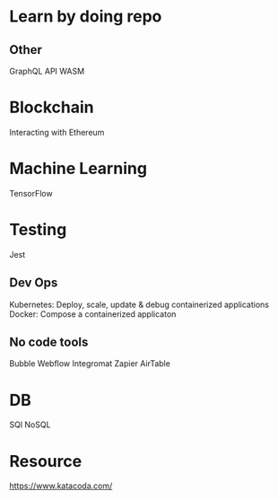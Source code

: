 # Learn by doing repo

## Other
GraphQL API
WASM

# Blockchain
Interacting with Ethereum

# Machine Learning
TensorFlow

# Testing
Jest

## Dev Ops
Kubernetes: Deploy, scale, update & debug containerized applications 
Docker: Compose a containerized applicaton

## No code tools
Bubble
Webflow
Integromat
Zapier
AirTable

# DB
SQl
NoSQL

# Resource
https://www.katacoda.com/

